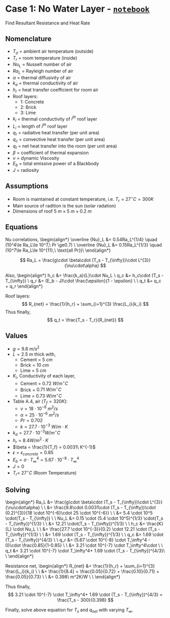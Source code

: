 # Case 1: No Water Layer - [`notebook`](heat_flux_no_water.ipynb)

Find Resultant Resistance and Heat Rate

## Nomenclature

* $T_a$ = ambient air temperature (outside)
* $T_r$ = room temperature (inside)
* $Nu_L$ = Nusselt number of air
* $Ra_L$ = Rayleigh number of air
* $\alpha$ = thermal diffusivity of air
* $k_a$ = thermal conductivity of air
* $h_r$ = heat transfer coefficient for room air
* Roof layers:
  * 1: Concrete
  * 2: Brick
  * 3: Lime
* $k_i$ = thermal conductivity of $i^{th}$ roof layer
* $L_i$ = length of $i^{th}$ roof layer
* $q_{r}$ = radiative heat transfer (per unit area)
* $q_{c}$ = convective heat transfer (per unit area)
* $q_{t}$ = net heat transfer into the room (per unit area)
* $\beta$ = coefficient of thermal expansion
* $\nu$ = dynamic Viscosity
* $E_b$ = total emissive power of a Blackbody
* $J$ = radiosity

## Assumptions

* Room is maintained at constant temperature, i.e. $T_r = 27^\circ C = 300K$
* Main source of radition is the sun (solar radation)
* Dimensions of roof $5\ m \times 5\ m \times 0.2\ m$

## Equations

Nu correlations,
\begin{align*}
  \overline {Nu}_L &= 0.54Ra_L^{1/4} \quad (10^4\le Ra_L\le 10^7,\ Pr \ge0.7) \\
  \overline {Nu}_L &= 0.15Ra_L^{1/3} \quad (10^7\le Ra_L\le 10^{11},\ \text{all Pr})\\
\end{align*}

$$
Ra_L = \frac{g\cdot \beta\cdot (T_s - T_{\infty})\cdot L^{3}}{\nu\cdot\alpha}
$$

Also,
\begin{align*}
  h_c &= \frac{k_a}{L}\cdot Nu_L \\
  q_c &= h_c\cdot (T_s - T_{\infty}) \\
  q_r &= (E_b - J)\cdot \frac{\epsilon}{1 - \epsilon} \\ \\
  q_t &= q_c + q_r
\end{align*}

Roof layers:
$$
R_{net} = \frac{1}{h_r} + \sum_{i=1}^{3} \frac{L_i}{k_i}
$$
Thus finally,
$$
q_t = \frac{T_s - T_r}{R_{net}}
$$

## Values

* $g = 9.8\ m/s^2$
* $L = 2.5\ m$ thick with,
  * Cement = $5\ cm$
  * Brick = $10\ cm$
  * Lime = $5\ cm$
* $K_i$, Conductivity of each layer,
  * Cement = $0.72\ W/m^{\circ}C$
  * Brick = $0.71\ W/m^{\circ}C$
  * Lime = $0.73\ W/m^{\circ}C$
* Table A.4, air ($T_f = 320K$):
  * $\nu = 18 \cdot 10^{-6}\ m^2/s$
  * $\alpha = 25 \cdot 10^{-6}\ m^2/s$
  * $Pr = 0.702$
  * $k = 27.7 \cdot 10^{-3}\ W/m\cdot K$
* $k_a =27.7 \cdot 10^{-3}W/m^{\circ}C$
* $h_r = 8.4 W/m^2\cdot K$
* $\beta = \frac{1}{T_f} = 0.0031\ K^{-1}$
* $\epsilon = \epsilon_{concrete} = 0.85$
* $E_b = \sigma \cdot T_\infty^4 = 5.67 \cdot 10^{-8} \cdot T_\infty^4$
* $J=0$
* $T_r =\ 27^\circ C$ (Room Temperature)

## Solving

\begin{align*}
  Ra_L &= \frac{g\cdot \beta\cdot (T_s - T_{\infty})\cdot L^{3}}{\nu\cdot\alpha} \\ \\
       &= \frac{9.8\cdot 0.0031\cdot (T_s - T_{\infty})\cdot (0.2)^{3}}{18 \cdot 10^{-6}\cdot 25 \cdot 10^{-6}} \\ \\
       &= 5.4 \cdot 10^5 \cdot(T_s - T_{\infty}) \\
\\
  Nu_L &= 0.15 \cdot (5.4 \cdot 10^5)^{1/3} \cdot(T_s - T_{\infty})^{1/3} \\ \\
       &= 12.21 \cdot(T_s - T_{\infty})^{1/3} \\
\\
   h_c &= \frac{K}{L} \cdot Nu_L \\ \\
       &= \frac{27.7 \cdot 10^{-3}}{0.2} \cdot 12.21 \cdot (T_s - T_{\infty})^{1/3} \\ \\
       &= 1.69 \cdot (T_s - T_{\infty})^{1/3} \\
\\
   q_c &= 1.69 \cdot (T_s - T_{\infty})^{4/3} \\
\\
   q_r &= (5.67 \cdot 10^{-8} \cdot T_\infty^4 - 0)\cdot \frac{0.85}{1-0.85} \\ \\
       &= 3.21 \cdot 10^{-7} \cdot T_\infty^4\cdot \\ \\
   q_t &= 3.21 \cdot 10^{-7} \cdot T_\infty^4+ 1.69 \cdot (T_s - T_{\infty})^{4/3}\\
\\
\end{align*}

Resistance net,
\begin{align*}
R_{net} &= \frac{1}{h_r} + \sum_{i=1}^{3} \frac{L_i}{k_i} \\ \\
  &= \frac{1}{8.4} + \frac{0.05}{0.72} + \frac{0.10}{0.71} + \frac{0.05}{0.73} \\ \\
  &= 0.398\ m^2K/W \\ \\
\end{align*}

Thus finally,
$$
3.21 \cdot 10^{-7} \cdot T_\infty^4+ 1.69 \cdot (T_s - T_{\infty})^{4/3} = \frac{T_s - 300}{0.398}
$$

Finally, solve above equation for $T_s$ and $q_{net}$ with varying $T_{\infty}$.
